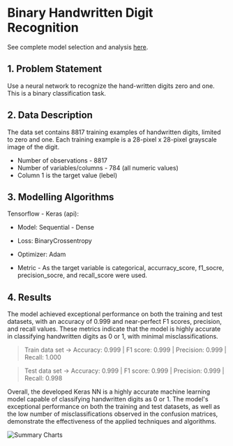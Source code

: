 # Binary Handwritten Digit Recognition

See complete model selection and analysis [here](https://github.com/giomvp/AcademicProjects/blob/d5ac7371ee69286f91de43ad8e50921057fdcf26/BinaryDigitRecognition/BinaryDigitRecognition.ipynb).


## 1. Problem Statement

Use a neural network to recognize the hand-written digits zero and one. This is a binary classification task.

## 2. Data Description

The data set contains 8817 training examples of handwritten digits, limited to zero and one. Each training example is a 28-pixel x 28-pixel grayscale image of the digit. 

* Number of observations  - 8817
* Number of variables/columns - 784 (all numeric values)
* Column 1 is the target value (lebel)

## 3. Modelling Algorithms

Tensorflow - Keras (api): 

  * Model: Sequential - Dense
  * Loss: BinaryCrossentropy
  * Optimizer: Adam

* Metric - As the target variable is categorical, accurracy_score, f1_socre, precision_socre, and recall_score were used.

## 4. Results

The model achieved exceptional performance on both the training and test datasets, with an accuracy of 0.999 and near-perfect F1 scores, precision, and recall values. These metrics indicate that the model is highly accurate in classifying handwritten digits as 0 or 1, with minimal misclassifications.

> Train data set ->  Accuracy: 0.999   |   F1 score: 0.999    |    Precision: 0.999    |   Recall: 1.000

> Test data set  ->  Accuracy: 0.999   |   F1 score: 0.999    |    Precision: 0.999    |   Recall: 0.998

Overall, the developed Keras NN is a highly accurate machine learning model capable of classifying handwritten digits as 0 or 1. The model's exceptional performance on both the training and test datasets, as well as the low number of misclassifications observed in the confusion matrices, demonstrate the effectiveness of the applied techniques and algorithms.


<!-- ![Summary Charts](https://github.com/giomvp/AcademicProjects/blob/72ce0121c2dad1dba1d4c21e33062bff88053a3a/PimaIndiansDiabetesAnalysis/imgs/summary_plt.jpg) -->


![Summary Charts](./imgs/predictions_plt.jpg)


